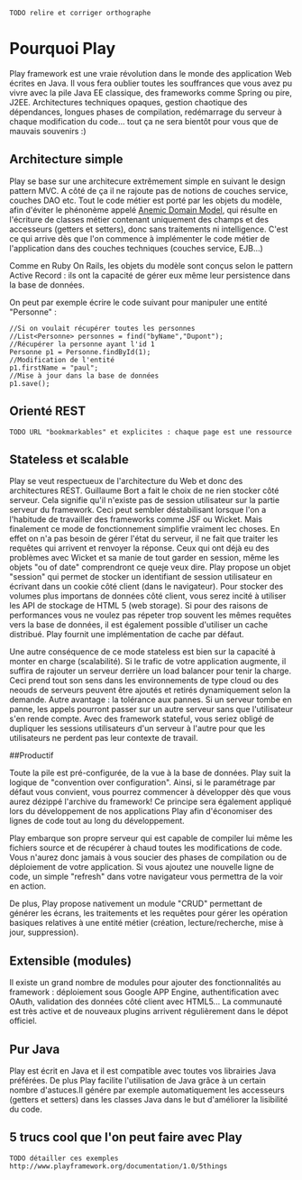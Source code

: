     TODO relire et corriger orthographe

# Pourquoi Play

Play framework est une vraie révolution dans le monde des application Web écrites en Java. Il vous fera oublier toutes les souffrances que vous avez pu vivre avec la pile Java EE classique, des frameworks comme Spring ou pire, J2EE.
Architectures techniques opaques, gestion chaotique des dépendances, longues phases de compilation, redémarrage du serveur à chaque modification du code... tout ça ne sera bientôt pour vous que de mauvais souvenirs :)

## Architecture simple

Play se base sur une architecure extrêmement simple en suivant le design pattern MVC. A côté de ça il ne rajoute pas de notions de couches service, couches DAO etc.
Tout le code métier est porté par les objets du modèle, afin d'éviter le phénonème appelé [Anemic Domain Model](http://en.wikipedia.org/wiki/Anemic_Domain_Model), qui résulte en l'écriture de classes métier contenant uniquement des champs et des accesseurs (getters et setters), donc sans traitements ni intelligence. C'est ce qui arrive dès que l'on commence à implémenter le code métier de l'application dans des couches techniques (couches service, EJB...)

Comme en Ruby On Rails, les objets du modèle sont conçus selon le pattern Active Record : ils ont la capacité de gérer eux même leur persistence dans la base de données.

On peut par exemple écrire le code suivant pour manipuler une entité "Personne" : 

    //Si on voulait récupérer toutes les personnes
    //List<Personne> personnes = find("byName","Dupont");
    //Récupérer la personne ayant l'id 1
    Personne p1 = Personne.findById(1);
    //Modification de l'entité
    p1.firstName = "paul";
    //Mise à jour dans la base de données
    p1.save();

## Orienté REST

    TODO URL "bookmarkables" et explicites : chaque page est une ressource 

## Stateless et scalable

Play se veut respectueux de l'architecture du Web et donc des architectures REST. Guillaume Bort a fait le choix de ne rien stocker côté serveur.
Cela signifie qu'il n'existe pas de session utilisateur sur la partie serveur du framework. 
Ceci peut sembler déstabilisant lorsque l'on a l'habitude de travailler des frameworks comme JSF ou Wicket. Mais finalement ce mode de fonctionnement simplifie vraiment lec choses.
En effet on n'a pas besoin de gérer l'état du serveur, il ne fait que traiter les requêtes qui arrivent et renvoyer la réponse. Ceux qui ont déjà eu des problèmes avec Wicket et sa manie de tout garder en session, même les objets "ou of date" comprendront ce queje veux dire.
Play propose un objet "session" qui permet de stocker un identifiant de session utilisateur en écrivant dans un cookie côté client (dans le navigateur).
Pour stocker des volumes plus importans de données côté client, vous serez incité à utiliser les API de stockage de HTML 5 (web storage).
Si pour des raisons de performances vous ne voulez pas répeter trop souvent les mêmes requêtes vers la base de données, il est également possible d'utiliser un cache distribué. Play fournit une implémentation de cache par défaut.
    
Une autre conséquence de ce mode stateless est bien sur la capacité à monter en charge (scalabilité). Si le trafic de votre application augmente, il suffira de rajouter un serveur derrière un load balancer pour tenir la charge.
Ceci prend tout son sens dans les environnements de type cloud ou des neouds de serveurs peuvent être ajoutés et retirés dynamiquement selon la demande.
Autre avantage : la tolérance aux pannes. Si un serveur tombe en panne, les appels pourront passer sur un autre serveur sans que l'utilisateur s'en rende compte.
Avec des framework stateful, vous seriez obligé de dupliquer les sessions utilisateurs d'un serveur à l'autre pour que les utilisateurs ne perdent pas leur contexte de travail.

  
##Productif

Toute la pile est pré-configurée, de la vue à la base de données. Play suit la logique de "convention over configuration". Ainsi, si le paramétrage par défaut vous convient, vous pourrez commencer à développer dès que vous aurez dézippé l'archive du framework! Ce principe sera également appliqué lors du développement de nos applications Play afin d'économiser des lignes de code tout au long du développement.

Play embarque son propre serveur qui est capable de compiler lui même les fichiers source et de récupérer à chaud toutes les modifications de code.
Vous n'aurez donc jamais à vous soucier des phases de compilation ou de déploiement de votre application.
Si vous ajoutez une nouvelle ligne de code, un simple "refresh" dans votre navigateur vous permettra de la voir en action.

De plus, Play propose nativement un module "CRUD" permettant de générer les écrans, les traitements et les requêtes pour gérer les opération basiques relatives à une entité métier (création, lecture/recherche, mise à jour, suppression). 

## Extensible (modules)

Il existe un grand nombre de modules pour ajouter des fonctionnalités au framework : déploiement sous Google APP Engine, authentification avec OAuth, validation des données côté client avec HTML5...
La communauté est très active et de nouveaux plugins arrivent régulièrement dans le dépot officiel.

## Pur Java

Play est écrit en Java et il est compatible avec toutes vos librairies Java préférées.
De plus Play facilite l'utilisation de Java grâce à un certain nombre d'astuces.Il génére par exemple automatiquement les accesseurs (getters et setters) dans les classes Java dans le but d'améliorer la lisibilité du code.

## 5 trucs cool que l'on peut faire avec Play
    TODO détailler ces exemples http://www.playframework.org/documentation/1.0/5things